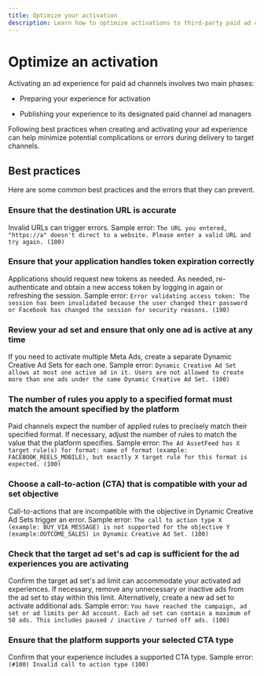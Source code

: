 ```yaml
---
title: Optimize your activation
description: Learn how to optimize activations to third-party paid ad channels.
---
```

# Optimize an activation

Activating an ad experience for paid ad channels involves two main phases:

* Preparing your experience for activation

* Publishing your experience to its designated paid channel ad managers

Following best practices when creating and activating your ad experience can help minimize potential complications or errors during delivery to target channels.

## Best practices

Here are some common best practices and the errors that they can prevent.

### Ensure that the destination URL is accurate

Invalid URLs can trigger errors. Sample error: `The URL you entered, "https://a" doesn't direct to a website. Please enter a valid URL and try again. (100)`

### Ensure that your application handles token expiration correctly

Applications should request new tokens as needed. As needed, re-authenticate and obtain a new access token by logging in again or refreshing the session. Sample error: `Error validating access token: The session has been invalidated because the user changed their password or Facebook has changed the session for security reasons. (190)`

### Review your ad set and ensure that only one ad is active at any time

If you need to activate multiple Meta Ads, create a separate Dynamic Creative Ad Sets for each one. Sample error: `Dynamic Creative Ad Set allows at most one active ad in it. Users are not allowed to create more than one ads under the same Dynamic Creative Ad Set. (100)`

### The number of rules you apply to a specified format must match the amount specified by the platform

Paid channels expect the number of applied rules to precisely match their specified format.  If necessary, adjust the number of rules to match the value that the platform specifies. Sample error: `The Ad AssetFeed has X target rule(s) for format: name of format (example: FACEBOOK_REELS_MOBILE), but exactly X target rule for this format is expected. (100)`

### Choose a call-to-action (CTA) that is compatible with your ad set objective 

Call-to-actions that are incompatible with the objective in Dynamic Creative Ad Sets trigger an error. Sample error: `The call to action type X (example: BUY_VIA_MESSAGE) is not supported for the objective Y (example:OUTCOME_SALES) in Dynamic Creative Ad Set. (100)`

### Check that the target ad set's ad cap is sufficient for the ad experiences you are activating

Confirm the target ad set's ad limit can accommodate your activated ad experiences. If necessary, remove any unnecessary or inactive ads from the ad set to stay within this limit. Alternatively, create a new ad set to activate additional ads. Sample error: `You have reached the campaign, ad set or ad limits per Ad account. Each ad set can contain a maximum of 50 ads. This includes paused / inactive / turned off ads. (100)`

### Ensure that the platform supports your selected CTA type

Confirm that your experience includes a supported CTA type. Sample error: `(#100) Invalid call to action type (100)`
